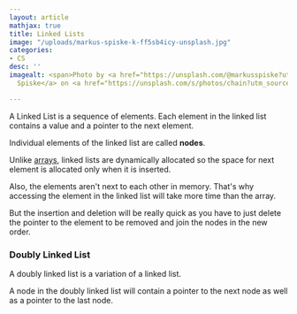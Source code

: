 ```yaml
---
layout: article
mathjax: true
title: Linked Lists
image: "/uploads/markus-spiske-k-ff5sb4icy-unsplash.jpg"
categories:
- CS
desc: ''
imagealt: <span>Photo by <a href="https://unsplash.com/@markusspiske?utm_source=unsplash&amp;utm_medium=referral&amp;utm_content=creditCopyText">Markus
  Spiske</a> on <a href="https://unsplash.com/s/photos/chain?utm_source=unsplash&amp;utm_medium=referral&amp;utm_content=creditCopyText">Unsplash</a></span>

---
```

A Linked List is a sequence of elements. Each element in the linked list contains a value and a pointer to the next element.

Individual elements of the linked list are called **nodes**.

Unlike [arrays](https://aipublication.github.io/2020/arrays.html), linked lists are dynamically allocated so the space for next element is allocated only when it is inserted.

Also, the elements aren't next to each other in memory. That's why accessing the element in the linked list will take more time than the array.

But the insertion and deletion will be really quick as you have to just delete the pointer to the element to be removed and join the nodes in the new order.

### Doubly Linked List

A doubly linked list is a variation of a linked list.

A node in the doubly linked list will contain a pointer to the next node as well as a pointer to the last node.